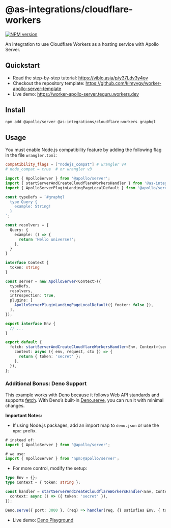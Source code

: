 # @as-integrations/cloudflare-workers

[![NPM version](https://img.shields.io/npm/v/@as-integrations/cloudflare-workers.svg)](https://www.npmjs.com/package/@as-integrations/cloudflare-workers)

An integration to use Cloudflare Workers as a hosting service with Apollo Server.

## Quickstart

- Read the step-by-step tutorial: https://viblo.asia/p/y37Ldv3y4ov
- Checkout the repository template: https://github.com/kimyvgy/worker-apollo-server-template
- Live demo: https://worker-apollo-server.teguru.workers.dev

## Install

```bash
npm add @apollo/server @as-integrations/cloudflare-workers graphql
```

## Usage

You must enable Node.js compatibility feature by adding the following flag in the file `wrangler.toml`:

```toml
compatibility_flags = ["nodejs_compat"] # wrangler v4
# node_compat = true  # or wrangler v3
```

```typescript
import { ApolloServer } from '@apollo/server';
import { startServerAndCreateCloudflareWorkersHandler } from '@as-integrations/cloudflare-workers';
import { ApolloServerPluginLandingPageLocalDefault } from '@apollo/server/plugin/landingPage/default';

const typeDefs = `#graphql
  type Query {
    example: String!
  }
`;

const resolvers = {
  Query: {
    example: () => {
      return 'Hello universe!';
    },
  }
}

interface Context {
  token: string
}

const server = new ApolloServer<Context>({
  typeDefs,
  resolvers,
  introspection: true,
  plugins: [
    ApolloServerPluginLandingPageLocalDefault({ footer: false }),
  ],
});

export interface Env {
  // ...
}

export default {
  fetch: startServerAndCreateCloudflareWorkersHandler<Env, Context>(server, {
    context: async ({ env, request, ctx }) => {
      return { token: 'secret' };
    },
  }),
};
```

### Additional Bonus: Deno Support

This example works with [Deno](https://deno.com) because it follows Web API standards and supports [fetch](https://developer.mozilla.org/en-US/docs/Web/API/Fetch_API). With Deno’s built-in [Deno.serve](https://docs.deno.com/api/deno/~/Deno.serve), you can run it with minimal changes.

**Important Notes:**

- If using Node.js packages, add an import map to `deno.json` or use the `npm:` prefix.
```typescript
# instead of:
import { ApolloServer } from '@apollo/server';

# we use:
import { ApolloServer } from 'npm:@apollo/server';
```
- For more control, modify the setup:
```typescript
type Env = {};
type Context = { token: string };

const handler = startServerAndCreateCloudflareWorkersHandler<Env, Context>(server, {
  context: async () => ({ token: 'secret' }),
});

Deno.serve({ port: 3000 }, (req) => handler(req, {} satisfies Env, { token: '' } satisfies Context));
```
- Live demo: [Deno Playground](https://dash.deno.com/playground/apollo-integration-example)
